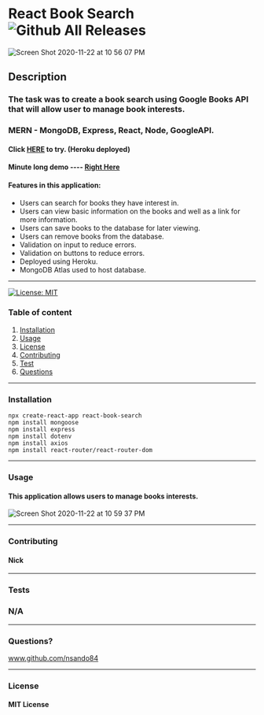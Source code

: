 # React Book Search   ![Github All Releases](https://img.shields.io/github/contributors/nsando84/react-book-search)   

![Screen Shot 2020-11-22 at 10 56 07 PM](https://user-images.githubusercontent.com/67135603/99935915-aecaf880-2d16-11eb-9a45-ab87f14418b4.png)









  ## **Description**

  

  ### The task was to create a book search using Google Books API that will allow user to manage book interests.
  
  ### MERN - MongoDB, Express, React, Node, GoogleAPI. 

 #### Click  [HERE](https://easybudget9.herokuapp.com/)  to try. (Heroku deployed) 
 
 #### Minute long demo ---- [Right Here](https://drive.google.com/file/d/1b4y7CeQteqY743mWuUE70EmCCkhwXVWx/view)
 
  #### Features in this application:
  
  - Users can search for books they have interest in.
  - Users can view basic information on the books and well as a link for more information.
  - Users can save books to the database for later viewing.
  - Users can remove books from the database.
  - Validation on input to reduce errors.
  - Validation on buttons to reduce errors.
  - Deployed using Heroku.
  - MongoDB Atlas used to host database.
  
---

[![License: MIT](https://img.shields.io/badge/License-MIT-yellow.svg)](https://opensource.org/licenses/MIT)

  ### Table of content
  1. [Installation](#installation)
  2. [Usage](#usage)
  3. [License](#license)
  4. [Contributing](#contributing)
  5. [Test](#test)
  6. [Questions](#questions)

---

### **Installation**

    npx create-react-app react-book-search
    npm install mongoose
    npm install express
    npm install dotenv
    npm install axios
    npm install react-router/react-router-dom  

---

### **Usage**

#### This application allows users to manage books interests. 

![Screen Shot 2020-11-22 at 10 59 37 PM](https://user-images.githubusercontent.com/67135603/99935929-b8546080-2d16-11eb-99a2-36ec62f9cc48.png)





---

### **Contributing**

#### Nick

---

### **Tests**

### N/A

---

### **Questions?**

www.github.com/nsando84

---

### **License**

#### MIT License